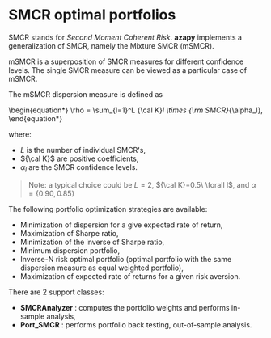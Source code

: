 
# SMCR optimal portfolios <a name="TOP"></a>

SMCR stands for *Second Moment Coherent Risk*.
**azapy** implements a generalization of SMCR, namely the Mixture SMCR (mSMCR).

mSMCR is a superposition of SMCR
measures for different confidence levels. The single SMCR measure can be viewed
as a particular case of mSMCR.

The mSMCR dispersion measure is defined as

\begin{equation*}
	\rho = \sum_{l=1}^L {\cal K}_l \times {\rm SMCR}_{\alpha_l},
\end{equation*}

where:

* $L$ is the number of individual SMCR's,
* ${\cal K}$ are positive coefficients,
* $\alpha_l$ are the SMCR confidence levels.

> Note: a typical choice could be $L=2$, ${\cal K}=0.5\ \forall l$, and
$\alpha=\{0.90, 0.85\}$

The following portfolio optimization strategies are available:
* Minimization of dispersion for a give expected rate of return,
* Maximization of Sharpe ratio,
* Minimization of the inverse of Sharpe ratio,
* Minimum dispersion portfolio,
* Inverse-N risk optimal portfolio (optimal portfolio with the same
	 dispersion measure as equal weighted portfolio),
* Maximization of expected rate of returns for a given risk aversion.

There are 2 support classes:

* **SMCRAnalyzer** : computes the portfolio weights and performs in-sample
analysis,
* **Port_SMCR** : performs portfolio back testing, out-of-sample analysis.
